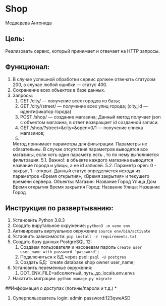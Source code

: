 # Shop
Медведева Антонида
## Цель:
Реализовать сервис, который принимает и отвечает на HTTP запросы.
## Функционал:
1. В случае успешной обработки сервис должен отвечать статусом 200, в
случае любой ошибки — статус 400.
2. Сохранение всех объектов в базе данных.
3. Запросы:
    1. GET /city/ — получение всех городов из базы;
    2. GET /city//street/ — получение всех улиц города; (city_id —
    идентификатор города)
    3. POST /shop/ — создание магазина; Данный метод получает json c
    объектом магазина, в ответ возвращает id созданной записи.
    4. GET /shop/?street=&city=&open=0/1 — получение списка магазинов;
    5.
    Метод принимает параметры для фильтрации. Параметры не
    обязательны. В случае отсутствия параметров выводятся все
    магазины, если хоть один параметр есть , то по нему
    выполняется фильтрация.
        5.1.
        Важно!: в объекте каждого магазина выводится название
        города и улицы, а не id записей.
        5.2. Параметр open: 0 - закрыт, 1 - открыт. Данный статус
        определяется исходя из параметров «Время открытия»,
        «Время закрытия» и текущего времени сервера.
Объекты:
    Магазин:
        Название
        Город
        Улица
        Дом
        Время открытия
        Время закрытия
    Город:
    Название
    Улица:
        Название
        Город

## Инструкция по развертыванию:
1. Установить Python 3.8.3
2. Создать вирутальное окружение: `python3 -m venv env`
3. Активировать виртуальное окружение `source env/bin/activate`
4. Устаовить зависимости: `pip install -r requirements.txt`
5. Создать базу данных PostgreSQL 12:
    1. Создаем пользователя и насоаевам пароль `create user user_name with password 'password';`
    2. Подключиться к БД через psql: `psql -U postgres`
    3. Создать БД: `create database shop owner user_name;
7. Установить переменные окружения:
    1. DOT_ENV_FILE=абсолютный_путь_до_locals.env.envs
8. Накатить миграции: `python manage.py migrate`

##Информация о доступах (логины/пароли и т.д.) *
1. Суперпользователь login: admin  password:123qweASD

